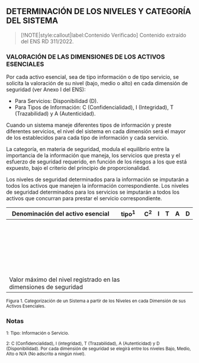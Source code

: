 ## DETERMINACIÓN DE LOS NIVELES Y CATEGORÍA DEL SISTEMA <!-- {docsify-ignore} -->

> [!NOTE|style:callout|label:Contenido Verificado]
> Contenido extraído del ENS RD 311/2022.

### VALORACIÓN DE LAS DIMENSIONES DE LOS ACTIVOS ESENCIALES <!-- {docsify-ignore} -->

Por cada activo esencial, sea de tipo información o de tipo servicio, se solicita la valoración de su nivel (bajo, medio o alto) en cada dimensión de seguridad (ver Anexo I del ENS):
   - Para Servicios: Disponibilidad (D).
   - Para Tipos de Información: C (Confidencialidad), I (Integridad), T (Trazabilidad) y A (Autenticidad).

Cuando un sistema maneje diferentes tipos de información y preste diferentes servicios, el nivel del sistema en cada dimensión será el mayor de los establecidos para cada tipo de información y cada servicio.

La categoría, en materia de seguridad, modula el equilibrio entre la importancia de la información que maneja, los servicios que presta y el esfuerzo de seguridad requerido, en función de los riesgos a los que está expuesto, bajo el criterio del principio de proporcionalidad.

Los niveles de seguridad determinados para la información se imputarán a todos los activos que manejen la información correspondiente. Los niveles de seguridad determinados para los servicios se imputarán a todos los activos que concurran para prestar el servicio correspondiente.

<table>
  <thead>
    <tr>
      <th>Denominación del activo esencial</th>
      <th>tipo<a id="nota1"><sup>1</sup></a></th>
      <th>C<a id="nota1"><sup>2</sup></a></th>
      <th>I</th>
      <th>T</th>
      <th>A</th>
      <th>D</th>
    </tr>
  </thead>
  <tbody>
    <tr style="height: 50px;">
      <td></td>
      <td></td>
      <td></td>
      <td></td>
      <td></td>
      <td></td>
      <td></td>
    </tr>
    <tr style="height: 50px;">
      <td></td>
      <td></td>
      <td></td>
      <td></td>
      <td></td>
      <td></td>
      <td></td>
    </tr>
    <tr style="height: 50px;">
      <td></td>
      <td></td>
      <td></td>
      <td></td>
      <td></td>
      <td></td>
      <td></td>
    </tr>
    <tr>
      <td colspan="2">Valor máximo del nivel registrado en las dimensiones de seguridad</td>
      <td></td>
      <td></td>
      <td></td>
      <td></td>
      <td></td>
    </tr>
  </tbody>
</table>


<small>Figura 1. Categorización de un Sistema a partir de los Niveles en cada Dimensión de sus Activos Esenciales.</small>

### Notas

<small><a id="nota1">1</a>: Tipo: Información o Servicio.</small>

<small><a id="nota2">2</a>: C (Confidencialidad), I (integridad), T (Trazabilidad), A (Autenticidad) y D (Disponibilidad). Por cada
dimensión de seguridad se elegirá entre los niveles Bajo, Medio, Alto o N/A (No adscrito a ningún nivel).</small>